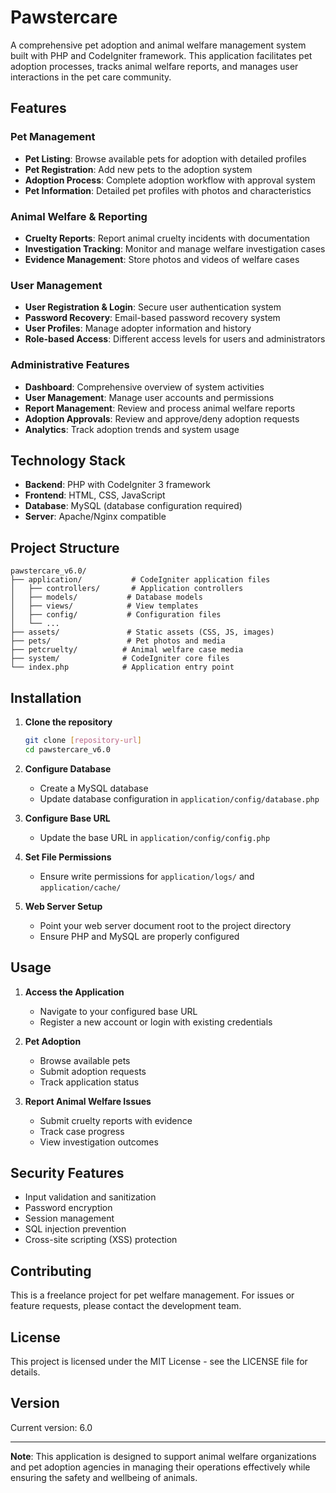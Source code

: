 # Pawstercare

A comprehensive pet adoption and animal welfare management system built with PHP and CodeIgniter framework. This application facilitates pet adoption processes, tracks animal welfare reports, and manages user interactions in the pet care community.

## Features

### Pet Management
- **Pet Listing**: Browse available pets for adoption with detailed profiles
- **Pet Registration**: Add new pets to the adoption system
- **Adoption Process**: Complete adoption workflow with approval system
- **Pet Information**: Detailed pet profiles with photos and characteristics

### Animal Welfare & Reporting
- **Cruelty Reports**: Report animal cruelty incidents with documentation
- **Investigation Tracking**: Monitor and manage welfare investigation cases
- **Evidence Management**: Store photos and videos of welfare cases

### User Management
- **User Registration & Login**: Secure user authentication system
- **Password Recovery**: Email-based password recovery system
- **User Profiles**: Manage adopter information and history
- **Role-based Access**: Different access levels for users and administrators

### Administrative Features
- **Dashboard**: Comprehensive overview of system activities
- **User Management**: Manage user accounts and permissions
- **Report Management**: Review and process animal welfare reports
- **Adoption Approvals**: Review and approve/deny adoption requests
- **Analytics**: Track adoption trends and system usage

## Technology Stack

- **Backend**: PHP with CodeIgniter 3 framework
- **Frontend**: HTML, CSS, JavaScript
- **Database**: MySQL (database configuration required)
- **Server**: Apache/Nginx compatible

## Project Structure

```
pawstercare_v6.0/
├── application/           # CodeIgniter application files
│   ├── controllers/       # Application controllers
│   ├── models/           # Database models
│   ├── views/            # View templates
│   ├── config/           # Configuration files
│   └── ...
├── assets/               # Static assets (CSS, JS, images)
├── pets/                 # Pet photos and media
├── petcruelty/          # Animal welfare case media
├── system/              # CodeIgniter core files
└── index.php            # Application entry point
```

## Installation

1. **Clone the repository**
   ```bash
   git clone [repository-url]
   cd pawstercare_v6.0
   ```

2. **Configure Database**
   - Create a MySQL database
   - Update database configuration in `application/config/database.php`

3. **Configure Base URL**
   - Update the base URL in `application/config/config.php`

4. **Set File Permissions**
   - Ensure write permissions for `application/logs/` and `application/cache/`

5. **Web Server Setup**
   - Point your web server document root to the project directory
   - Ensure PHP and MySQL are properly configured

## Usage

1. **Access the Application**
   - Navigate to your configured base URL
   - Register a new account or login with existing credentials

2. **Pet Adoption**
   - Browse available pets
   - Submit adoption requests
   - Track application status

3. **Report Animal Welfare Issues**
   - Submit cruelty reports with evidence
   - Track case progress
   - View investigation outcomes

## Security Features

- Input validation and sanitization
- Password encryption
- Session management
- SQL injection prevention
- Cross-site scripting (XSS) protection

## Contributing

This is a freelance project for pet welfare management. For issues or feature requests, please contact the development team.

## License

This project is licensed under the MIT License - see the LICENSE file for details.

## Version

Current version: 6.0

---

**Note**: This application is designed to support animal welfare organizations and pet adoption agencies in managing their operations effectively while ensuring the safety and wellbeing of animals.
